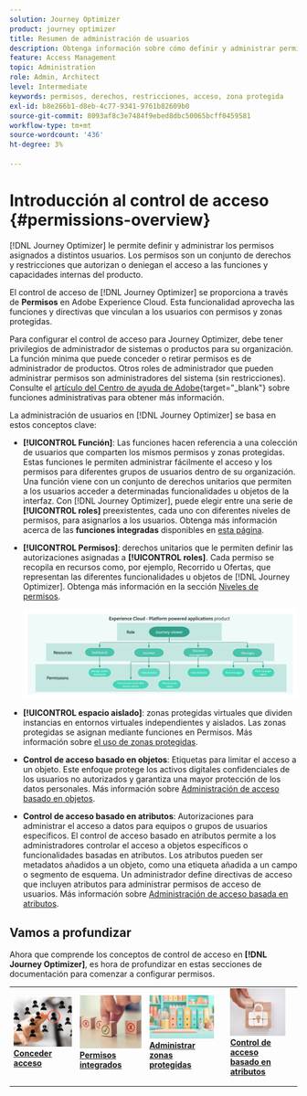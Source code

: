 ```yaml
---
solution: Journey Optimizer
product: journey optimizer
title: Resumen de administración de usuarios
description: Obtenga información sobre cómo definir y administrar permisos
feature: Access Management
topic: Administration
role: Admin, Architect
level: Intermediate
keywords: permisos, derechos, restricciones, acceso, zona protegida
exl-id: b8e266b1-d8eb-4c77-9341-9761b82609b0
source-git-commit: 8093af8c3e7484f9ebed8dbc50065bcff0459581
workflow-type: tm+mt
source-wordcount: '436'
ht-degree: 3%

---
```


# Introducción al control de acceso {#permissions-overview}

[!DNL Journey Optimizer] le permite definir y administrar los permisos asignados a distintos usuarios. Los permisos son un conjunto de derechos y restricciones que autorizan o deniegan el acceso a las funciones y capacidades internas del producto.

El control de acceso de [!DNL Journey Optimizer] se proporciona a través de **Permisos** en Adobe Experience Cloud. Esta funcionalidad aprovecha las funciones y directivas que vinculan a los usuarios con permisos y zonas protegidas.

Para configurar el control de acceso para Journey Optimizer, debe tener privilegios de administrador de sistemas o productos para su organización. La función mínima que puede conceder o retirar permisos es de administrador de productos. Otros roles de administrador que pueden administrar permisos son administradores del sistema (sin restricciones). Consulte el [artículo del Centro de ayuda de Adobe](https://helpx.adobe.com/enterprise/using/admin-roles.html){target="_blank"} sobre funciones administrativas para obtener más información.

<!-- A high-level workflow for gaining and assigning access permissions can be summarized as follows:

* After licensing [!DNL Journey Optimizer], an email is sent to the administrator specified during licensing.
* The administrator logs in to Adobe Admin Console and selects [!DNL Journey Optimizer] from the list of products on the overview page.
* To grant access to [!DNL Journey Optimizer], it is recommended that the administrator add users to the default product profile
* In Experience Platform Permissions, the administrator can create new roles or edit the permissions and users for any existing roles.
* When creating or editing a role, the administrator adds users to the role using the users tab, and grants permissions to these users (such as "Read Datasets" or "Manage Schemas") by editing the role's permissions. Similarly, the administrator can assign access to sandboxes using the same editing option.
* When users log in to the Journey Optimizer user interface, their access to capabilities is driven by the permissions that have been granted to them from the previous step. For example, if a user does not have the View Datasets permission, the Datasets tab in the side menu will not be visible to that user.-->


La administración de usuarios en [!DNL Journey Optimizer] se basa en estos conceptos clave:

* **[!UICONTROL Función]**: Las funciones hacen referencia a una colección de usuarios que comparten los mismos permisos y zonas protegidas. Estas funciones le permiten administrar fácilmente el acceso y los permisos para diferentes grupos de usuarios dentro de su organización. Una función viene con un conjunto de derechos unitarios que permiten a los usuarios acceder a determinadas funcionalidades u objetos de la interfaz. Con [!DNL Journey Optimizer], puede elegir entre una serie de **[!UICONTROL roles]** preexistentes, cada uno con diferentes niveles de permisos, para asignarlos a los usuarios. Obtenga más información acerca de las **funciones integradas** disponibles en [esta página](ootb-product-profiles.md).

* **[!UICONTROL Permisos]**: derechos unitarios que le permiten definir las autorizaciones asignadas a **[!UICONTROL roles]**. Cada permiso se recopila en recursos como, por ejemplo, Recorrido u Ofertas, que representan las diferentes funcionalidades u objetos de [!DNL Journey Optimizer]. Obtenga más información en la sección [Niveles de permisos](high-low-permissions.md).

  ![](assets/do-not-localize/permissions_2.png)

* **[!UICONTROL espacio aislado]**: zonas protegidas virtuales que dividen instancias en entornos virtuales independientes y aislados. Las zonas protegidas se asignan mediante funciones en Permisos. Más información sobre [el uso de zonas protegidas](sandboxes.md).

* **Control de acceso basado en objetos**: Etiquetas para limitar el acceso a un objeto. Este enfoque protege los activos digitales confidenciales de los usuarios no autorizados y garantiza una mayor protección de los datos personales. Más información sobre [Administración de acceso basado en objetos](object-based-access.md).

* **Control de acceso basado en atributos**: Autorizaciones para administrar el acceso a datos para equipos o grupos de usuarios específicos. El control de acceso basado en atributos permite a los administradores controlar el acceso a objetos específicos o funcionalidades basadas en atributos. Los atributos pueden ser metadatos añadidos a un objeto, como una etiqueta añadida a un campo o segmento de esquema. Un administrador define directivas de acceso que incluyen atributos para administrar permisos de acceso de usuarios. Más información sobre [Administración de acceso basada en atributos](attribute-based-access.md).


## Vamos a profundizar

Ahora que comprende los conceptos de control de acceso en **[!DNL Journey Optimizer]**, es hora de profundizar en estas secciones de documentación para comenzar a configurar permisos.

<table style="table-layout:fixed"><tr style="border: 0;">
<td>
<a href="permissions.md">
<img alt="Permisos" src="assets/do-not-localize/role.jpg">
</a>
<div>
<a href="permissions.md"><strong>Conceder acceso</strong></a>
</div>
<p>
</td>
<td>
<a href="ootb-permissions.md">
<img alt="Permisos integrados" src="assets/do-not-localize/select.jpg">
</a>
<div>
<a href="ootb-permissions.md"><strong>Permisos integrados</strong></a>
</div>
<p>
</td>
<td>
<a href="sandboxes.md">
<img alt="administrar zonas protegidas" src="assets/do-not-localize/sandboxes.jpg">
</a>
<div>
<a href="sandboxes.md"><strong>Administrar zonas protegidas</strong></a>
</div>
<p>
</td>
<td>
<td>
<a href="attribute-based-access.md">
<img alt="Control de acceso basado en atributos" src="assets/do-not-localize/data-access.jpeg">
</a>
<div>
<a href="attribute-based-access.md"><strong>Control de acceso basado en atributos</strong></a>
</div>
<p>
</td>
<td>
</tr></table>
